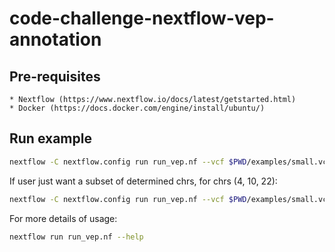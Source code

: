 # code-challenge-nextflow-vep-annotation

## Pre-requisites

    * Nextflow (https://www.nextflow.io/docs/latest/getstarted.html)
    * Docker (https://docs.docker.com/engine/install/ubuntu/)

## Run example

```sh
nextflow -C nextflow.config run run_vep.nf --vcf $PWD/examples/small.vcf.gz --cadd $PWD/examples/cadd_snv.tsv.gz
```

If user just want a subset of determined chrs, for chrs (4, 10, 22):

```sh
nextflow -C nextflow.config run run_vep.nf --vcf $PWD/examples/small.vcf.gz --cadd $PWD/examples/cadd_snv.tsv.gz --chros 10,22,4
```

For more details of usage:

```sh
nextflow run run_vep.nf --help
```